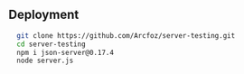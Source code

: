 
## Deployment

```bash
  git clone https://github.com/Arcfoz/server-testing.git
  cd server-testing
  npm i json-server@0.17.4 
  node server.js

```


